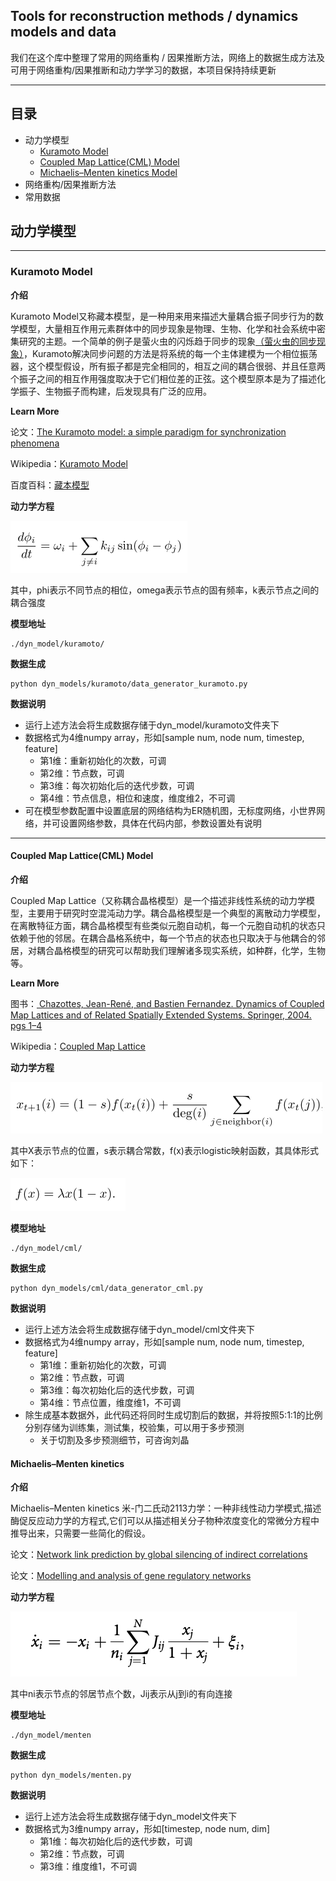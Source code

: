 ## Tools for reconstruction methods / dynamics models and data

我们在这个库中整理了常用的网络重构 / 因果推断方法，网络上的数据生成方法及可用于网络重构/因果推断和动力学学习的数据，本项目保持持续更新

<hr/>

## 目录

- 动力学模型
	- <a href="#11">Kuramoto Model</a>
	- <a href="#12">Coupled Map Lattice(CML) Model</a>
	- <a href="#12">Michaelis–Menten kinetics Model</a>
- 网络重构/因果推断方法
- 常用数据

## 动力学模型

<div id="11"></div>
<hr/>

### Kuramoto Model

**介绍**

Kuramoto Model又称藏本模型，是一种用来用来描述大量耦合振子同步行为的数学模型，大量相互作用元素群体中的同步现象是物理、生物、化学和社会系统中密集研究的主题。一个简单的例子是萤火虫的闪烁趋于同步的现象<a href="https://zhuanlan.zhihu.com/p/29620506">（萤火虫的同步现象）</a>，Kuramoto解决同步问题的方法是将系统的每一个主体建模为一个相位振荡器，这个模型假设，所有振子都是完全相同的，相互之间的耦合很弱、并且任意两个振子之间的相互作用强度取决于它们相位差的正弦。这个模型原本是为了描述化学振子、生物振子而构建，后发现具有广泛的应用。

**Learn More**

论文：<a href="http://scala.uc3m.es/publications_MANS/PDF/finalKura.pdf">The Kuramoto model: a simple paradigm for synchronization phenomena</a>

Wikipedia：<a href="https://zh.wikipedia.org/wiki/藏本模型">Kuramoto Model</a>

百度百科：<a href="https://baike.baidu.com/item/藏本模型/23224129">藏本模型</a>


**动力学方程**

<img src="./resource/kuramoto-eq.png" alt="">

其中，phi表示不同节点的相位，omega表示节点的固有频率，k表示节点之间的耦合强度

**模型地址**
```
./dyn_model/kuramoto/
```

**数据生成**
```
python dyn_models/kuramoto/data_generator_kuramoto.py
```

**数据说明**

- 运行上述方法会将生成数据存储于dyn_model/kuramoto文件夹下
- 数据格式为4维numpy array，形如[sample num, node num, timestep, feature]
	- 第1维：重新初始化的次数，可调
	- 第2维：节点数，可调
	- 第3维：每次初始化后的迭代步数，可调
	- 第4维：节点信息，相位和速度，维度维2，不可调
- 可在模型参数配置中设置底层的网络结构为ER随机图，无标度网络，小世界网络，并可设置网络参数，具体在代码内部，参数设置处有说明


<div id="12"></div>
<hr/>

#### Coupled Map Lattice(CML) Model


**介绍**

Coupled Map Lattice（又称耦合晶格模型）是一个描述非线性系统的动力学模型，主要用于研究时空混沌动力学。耦合晶格模型是一个典型的离散动力学模型，在离散特征方面，耦合晶格模型有些类似元胞自动机，每一个元胞自动机的状态只依赖于他的邻居。在耦合晶格系统中，每一个节点的状态也只取决于与他耦合的邻居，对耦合晶格模型的研究可以帮助我们理解诸多现实系统，如种群，化学，生物等。

**Learn More**

图书：<a href="https://books.google.com/books?hl=zh-CN&lr=&id=a63Q8DhKA44C&oi=fnd&pg=PA1&dq=+Chazottes,+Jean-René,+and+Bastien+Fernandez.+Dynamics+of+Coupled+Map+Lattices+and+of+Related+Spatially+Extended+Systems.+Springer,+2004.+pgs+1–4&ots=HmPpMnZ1s4&sig=1M1WcKzG0bRp1BzQ6kau-H1QIiE"> Chazottes, Jean-René, and Bastien Fernandez. Dynamics of Coupled Map Lattices and of Related Spatially Extended Systems. Springer, 2004. pgs 1–4</a>

Wikipedia：<a href="https://en.wikipedia.org/wiki/Coupled_map_lattice">Coupled Map Lattice</a>

**动力学方程**

<img src="./resource/cml-eq0.png" alt="">

其中X表示节点的位置，s表示耦合常数，f(x)表示logistic映射函数，其具体形式如下：

<img src="./resource/cml-eq1.png" alt="">

**模型地址**
```
./dyn_model/cml/
```

**数据生成**
```
python dyn_models/cml/data_generator_cml.py
```



**数据说明**

- 运行上述方法会将生成数据存储于dyn_model/cml文件夹下
- 数据格式为4维numpy array，形如[sample num, node num, timestep, feature]
	- 第1维：重新初始化的次数，可调
	- 第2维：节点数，可调
	- 第3维：每次初始化后的迭代步数，可调
	- 第4维：节点位置，维度维1，不可调
- 除生成基本数据外，此代码还将同时生成切割后的数据，并将按照5:1:1的比例分别存储为训练集，测试集，校验集，可以用于多步预测
	- 关于切割及多步预测细节，可咨询刘晶



#### Michaelis–Menten kinetics


**介绍**

Michaelis–Menten kinetics 米-门二氏动2113力学：一种非线性动力学模式,描述酶促反应动力学的方程式,它们可以从描述相关分子物种浓度变化的常微分方程中推导出来，只需要一些简化的假设。


论文：<a href="https://www.nature.com/articles/nbt.2601">Network link prediction by global silencing of indirect correlations</a>


论文：<a href="https://www.nature.com/articles/nrm2503">Modelling and analysis of gene regulatory networks</a>


**动力学方程**


<img src="./resource/menten.png" alt="">


其中ni表示节点的邻居节点个数，Jij表示从j到i的有向连接


**模型地址**

```
./dyn_model/menten
```

**数据生成**

```
python dyn_models/menten.py
```

**数据说明**


- 运行上述方法会将生成数据存储于dyn_model文件夹下
- 数据格式为3维numpy array，形如[timestep, node num, dim]
	- 第1维：每次初始化后的迭代步数，可调
	- 第2维：节点数，可调
	- 第3维：维度维1，不可调




